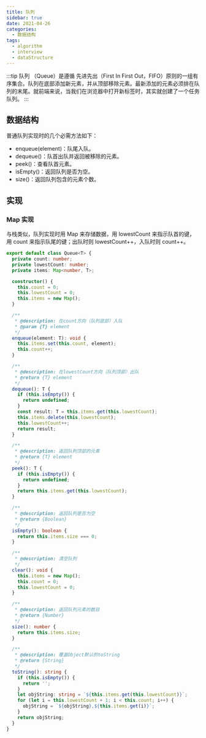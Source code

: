 ```yaml
---
title: 队列
sidebar: true
date: 2021-04-26
categories:
  - 数据结构
tags:
  - algorithm
  - interview
  - dataStructure
---
```


:::tip
队列 （Queue）是遵循 先进先出（First In First Out，FIFO）原则的一组有序集合。队列在底部添加新元素，并从顶部移除元素。最新添加的元素必须排在队列的末尾。就前端来说，当我们在浏览器中打开新标签时，其实就创建了一个任务队列。
:::

<!-- more -->

## 数据结构

普通队列实现时的几个必需方法如下：

- enqueue(element)：队尾入队。
- dequeue()：队首出队并返回被移除的元素。
- peek()：查看队首元素。
- isEmpty()：返回队列是否为空。
- size()：返回队列包含的元素个数。

## 实现

### Map 实现

与栈类似，队列实现时用 Map 来存储数据，用 lowestCount 来指示队首的键，用 count 来指示队尾的键；出队时则 lowestCount++，入队时则 count++。

```ts
export default class Queue<T> {
  private count: number;
  private lowestCount: number;
  private items: Map<number, T>;

  constructor() {
    this.count = 0;
    this.lowestCount = 0;
    this.items = new Map();
  }

  /**
   * @description: 在count方向（队列底部）入队
   * @param {T} element
   */
  enqueue(element: T): void {
    this.items.set(this.count, element);
    this.count++;
  }

  /**
   * @description: 在lowestCount方向（队列顶部）出队
   * @return {T} element
   */
  dequeue(): T {
    if (this.isEmpty()) {
      return undefined;
    }
    const result: T = this.items.get(this.lowestCount);
    this.items.delete(this.lowestCount);
    this.lowestCount++;
    return result;
  }

  /**
   * @description: 返回队列顶部的元素
   * @return {T} element
   */
  peek(): T {
    if (this.isEmpty()) {
      return undefined;
    }
    return this.items.get(this.lowestCount);
  }

  /**
   * @description: 返回队列是否为空
   * @return {Boolean}
   */
  isEmpty(): boolean {
    return this.items.size === 0;
  }

  /**
   * @description: 清空队列
   */
  clear(): void {
    this.items = new Map();
    this.count = 0;
    this.lowestCount = 0;
  }

  /**
   * @description: 返回队列元素的数目
   * @return {Number}
   */
  size(): number {
    return this.items.size;
  }

  /**
   * @description: 覆盖Object默认的toString
   * @return {String}
   */
  toString(): string {
    if (this.isEmpty()) {
      return '';
    }
    let objString: string = `${this.items.get(this.lowestCount)}`;
    for (let i = this.lowestCount + 1; i < this.count; i++) {
      objString = `${objString},${this.items.get(i)}`;
    }
    return objString;
  }
}
```
